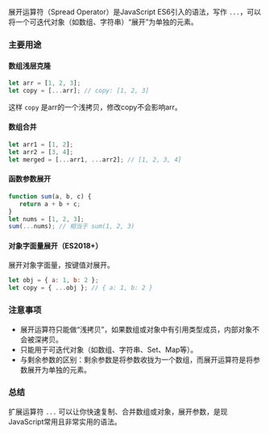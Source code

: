展开运算符（Spread Operator）是JavaScript ES6引入的语法，写作 `...`，可以将一个可迭代对象（如数组、字符串）“展开”为单独的元素。

### 主要用途
#### 数组浅层克隆
```js
let arr = [1, 2, 3];
let copy = [...arr]; // copy: [1, 2, 3]
```
这样 `copy` 是arr的一个浅拷贝，修改copy不会影响arr。

#### 数组合并
```js
let arr1 = [1, 2];
let arr2 = [3, 4];
let merged = [...arr1, ...arr2]; // [1, 2, 3, 4]
```

#### 函数参数展开
```js
function sum(a, b, c) {
   return a + b + c;
}
let nums = [1, 2, 3];
sum(...nums); // 相当于 sum(1, 2, 3)
```

#### 对象字面量展开（ES2018+）
展开对象字面量，按键值对展开。

```js
let obj = { a: 1, b: 2 };
let copy = { ...obj }; // { a: 1, b: 2 }
```

### 注意事项
- 展开运算符只能做“浅拷贝”，如果数组或对象中有引用类型成员，内部对象不会被深拷贝。
- 只能用于可迭代对象（如数组、字符串、Set、Map等）。
- 与剩余参数的区别：剩余参数是将参数收拢为一个数组，而展开运算符是将参数展开为单独的元素。

### 总结
扩展运算符 `...` 可以让你快速复制、合并数组或对象，展开参数，是现JavaScript常用且非常实用的语法。